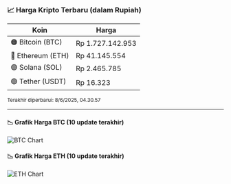 

<!-- HARGA_KRIPTO -->
### 📈 Harga Kripto Terbaru (dalam Rupiah)

| Koin     | Harga         |
|----------|---------------|
| 🟠 Bitcoin (BTC)   | Rp 1.727.142.953 |
| 🔵 Ethereum (ETH)  | Rp 41.145.554 |
| 🟣 Solana (SOL)    | Rp 2.465.785 |
| 🟢 Tether (USDT)   | Rp 16.323 |

<sub>Terakhir diperbarui: 8/6/2025, 04.30.57</sub>

---

#### 📉 Grafik Harga BTC (10 update terakhir)
![BTC Chart](https://quickchart.io/chart?c=%7B%22type%22%3A%22line%22%2C%22data%22%3A%7B%22labels%22%3A%5B%2219%3A08%3A50%22%2C%2219%3A24%3A24%22%2C%2219%3A37%3A11%22%2C%2219%3A48%3A21%22%2C%2219%3A59%3A16%22%2C%2220%3A27%3A24%22%2C%2220%3A42%3A41%22%2C%2220%3A53%3A43%22%2C%2221%3A15%3A03%22%2C%2221%3A30%3A57%22%5D%2C%22datasets%22%3A%5B%7B%22label%22%3A%22Bitcoin%22%2C%22data%22%3A%5B1724248726%2C1725880284%2C1726739517%2C1725780214%2C1725311727%2C1727301892%2C1727508167%2C1727627820%2C1727299661%2C1727142953%5D%2C%22fill%22%3Afalse%2C%22borderColor%22%3A%22blue%22%2C%22tension%22%3A0.1%7D%5D%7D%7D)

#### 📉 Grafik Harga ETH (10 update terakhir)
![ETH Chart](https://quickchart.io/chart?c=%7B%22type%22%3A%22line%22%2C%22data%22%3A%7B%22labels%22%3A%5B%2219%3A08%3A50%22%2C%2219%3A24%3A24%22%2C%2219%3A37%3A11%22%2C%2219%3A48%3A21%22%2C%2219%3A59%3A16%22%2C%2220%3A27%3A24%22%2C%2220%3A42%3A41%22%2C%2220%3A53%3A43%22%2C%2221%3A15%3A03%22%2C%2221%3A30%3A57%22%5D%2C%22datasets%22%3A%5B%7B%22label%22%3A%22Ethereum%22%2C%22data%22%3A%5B41081193%2C41116686%2C41147476%2C41136344%2C41111838%2C41165737%2C41161838%2C41158640%2C41149334%2C41145554%5D%2C%22fill%22%3Afalse%2C%22borderColor%22%3A%22blue%22%2C%22tension%22%3A0.1%7D%5D%7D%7D)

<!-- /HARGA_KRIPTO -->